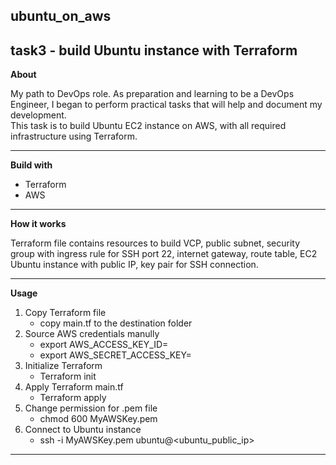 ## ubuntu_on_aws
task3 - build Ubuntu instance with Terraform
---

**About**

My path to DevOps role.
As preparation and learning to be a DevOps Engineer, I began to perform practical tasks that will help and document my development.  
This task is to build Ubuntu EC2 instance on AWS, with all required infrastructure using Terraform.

---

**Build with**
 - Terraform
 - AWS 

---

**How it works**

Terraform file contains resources to build VCP, public subnet, security group with ingress rule for SSH port 22, internet gateway, route table, EC2 Ubuntu instance with public IP, key pair for SSH connection.

---

**Usage**

1. Copy Terraform file
    - copy main.tf to the destination folder
2. Source AWS credentials manully
    - export AWS_ACCESS_KEY_ID=
    - export AWS_SECRET_ACCESS_KEY=
3. Initialize Terraform
    - Terraform init
4. Apply Terraform main.tf
    - Terraform apply
5. Change permission for .pem file
    - chmod 600 MyAWSKey.pem
6. Connect to Ubuntu instance
    - ssh -i MyAWSKey.pem ubuntu@<ubuntu_public_ip>

---

